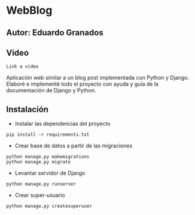 # WebBlog
## Autor: Eduardo Granados
## Video
```
Link a video
```
Aplicación web similar a un blog post implementada con Python y Django.
Elaboré e implementé todo el proyecto con ayuda y guía de la documentación de Django y Python.

## Instalación
- Instalar las dependencias del proyecto
```
pip install -r requirements.txt
```

- Crear base de datos a partir de las migraciones
```
python manage.py makemigrations
python manage.py migrate
```
- Levantar servidor de Django
```
python manage.py runserver
```

- Crear super-usuario
```
python manage.py createsuperuser
```
